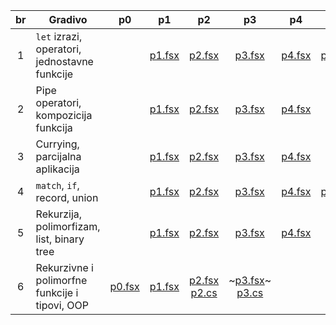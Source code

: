 | br  | Gradivo                                        | p0                    | p1                    | p2                                           | p3                                               | p4                        | p5                    | p6                    | p7                    | p8                    | other
| :-: | ---------------------------------------------- | :-------------------: | :-------------------: | :------------------------------------------: | :----------------------------------------------: | :-----------------------: | :-------------------: | :-------------------: | :-------------------: | :-------------------: | :----:
|  1  | `let` izrazi, operatori, jednostavne funkcije  |                       | [p1.fsx](./v1/p1.fsx) | [p2.fsx](./v1/p2.fsx)                        | [p3.fsx](./v1/p3.fsx)                            | [p4.fsx](./v1/p4.fsx)     | [p5.fsx](./v1/p5.fsx) | [p6.fsx](./v1/p6.fsx) | [p7.fsx](./v1/p7.fsx) | [p8.fsx](./v1/p8.fsx) |
|  2  | Pipe operatori, kompozicija funkcija           |                       | [p1.fsx](./v2/p1.fsx) | [p2.fsx](./v2/p2.fsx)                        | [p3.fsx](./v2/p3.fsx)                            | [p4.fsx](./v2/p4.fsx)     |                       |                       |                       |                       |
|  3  | Currying, parcijalna aplikacija                |                       | [p1.fsx](./v3/p1.fsx) | [p2.fsx](./v3/p2.fsx)                        | [p3.fsx](./v3/p3.fsx)                            | [p4.fsx](./v3/p4.fsx)     |                       |                       |                       |                       |
|  4  | `match`, `if`, record, union                   |                       | [p1.fsx](./v4/p1.fsx) | [p2.fsx](./v4/p2.fsx)                        | [p3.fsx](./v4/p3.fsx)                            | [p4.fsx](./v4/p4.fsx)     | [p5.fsx](./v4/p5.fsx) |                       |                       |                       |
|  5  | Rekurzija, polimorfizam, list, binary tree     |                       | [p1.fsx](./v5/p1.fsx) | [p2.fsx](./v5/p2.fsx)                        | [p3.fsx](./v5/p3.fsx)                            | [p4.fsx](./v5/p4.fsx)     |                       |                       |                       |                       |
|  6  | Rekurzivne i polimorfne funkcije i tipovi, OOP | [p0.fsx](./v6/p1.fsx) | [p1.fsx](./v6/p1.fsx) | [p2.fsx](./v6/p2.fsx)<br>[p2.cs](./v6/p2.cs) | ~[p3.fsx](./v6/p3.fsx)~<br>[p3.cs](./v6/p3.cs)   |                           |                       |                       |                       |                       | [test.fsx](./v6/test.fsx)
